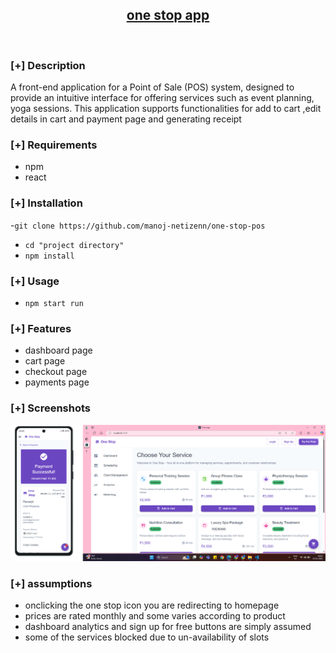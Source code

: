 <h2 align="center"><u>one stop app</u></h2>



<p align="center">
<br>
</p>

### [+] Description
A front-end application for a Point of Sale (POS) system, designed to provide an intuitive interface for offering services such as event planning, yoga sessions. This application supports functionalities for add to cart ,edit details in cart and payment page and generating receipt

### [+] Requirements
 - npm
 - react
   
### [+] Installation
 -`git clone https://github.com/manoj-netizenn/one-stop-pos`
 - `cd "project directory"`
 - `npm install`

### [+] Usage
 - `npm start run`


### [+] Features
 - dashboard page
 - cart page 
 - checkout page
 - payments page


### [+] Screenshots
![screenshot](https://github.com/manoj-netizenn/one-stop-pos/blob/main/image.png)


### [+] assumptions
- onclicking the one stop icon you are redirecting to homepage
- prices are rated monthly and some varies according to product
- dashboard analytics and sign up for free buttons are simply assumed
- some of the services blocked due to un-availability of slots

